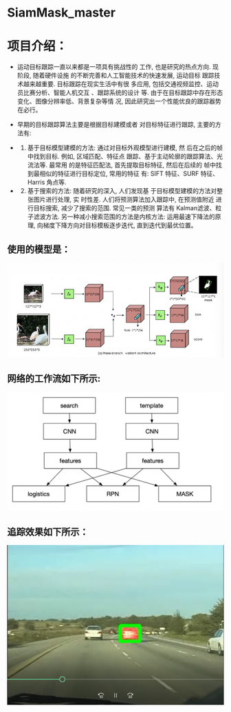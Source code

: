 # SiamMask_master
# 项目介绍：
* 运动目标跟踪一直以来都是一项具有挑战性的 工作, 也是研究的热点方向. 现阶段, 随着硬件设施 的不断完善和人工智能技术的快速发展, 运动目标 跟踪技术越来越重要. 目标跟踪在现实生活中有很 多应用, 包括交通视频监控、运动员比赛分析、智能人机交互 、跟踪系统的设计 等. 由于在目标跟踪中存在形态变化、图像分辨率低、背景复杂等情 况, 因此研究出一个性能优良的跟踪器势在必行。

* 早期的目标跟踪算法主要是根据目标建模或者 对目标特征进行跟踪, 主要的方法有:
* 1) 基于目标模型建模的方法: 通过对目标外观模型进行建模, 然 后在之后的帧中找到目标. 例如, 区域匹配、特征点 跟踪、基于主动轮廓的跟踪算法、光流法等. 最常用 的是特征匹配法, 首先提取目标特征, 然后在后续的 帧中找到最相似的特征进行目标定位, 常用的特征 有: SIFT 特征、SURF 特征、Harris 角点等.
* 2) 基于搜索的方法: 随着研究的深入, 人们发现基 于目标模型建模的方法对整张图片进行处理, 实 时性差. 人们将预测算法加入跟踪中, 在预测值附近 进行目标搜索, 减少了搜索的范围. 常见一类的预测 算法有 Kalman滤波、粒子滤波方法. 另一种减小搜索范围的方法是内核方法: 运用最速下降法的原理, 向梯度下降方向对目标模板逐步迭代, 直到迭代到最优位置。

## 使用的模型是：
![](image/模型.png)

## 网络的工作流如下所示:
![](image/网络的工作流.png)

## 追踪效果如下所示：
![](image/追踪效果.png)
